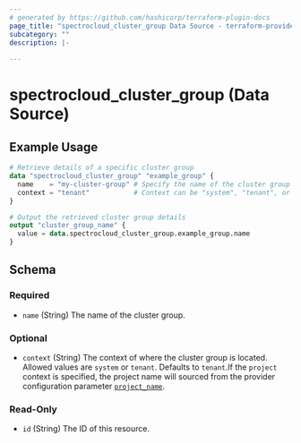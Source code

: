 ```yaml
---
# generated by https://github.com/hashicorp/terraform-plugin-docs
page_title: "spectrocloud_cluster_group Data Source - terraform-provider-spectrocloud"
subcategory: ""
description: |-
  
---
```


# spectrocloud_cluster_group (Data Source)



## Example Usage

```terraform
# Retrieve details of a specific cluster group
data "spectrocloud_cluster_group" "example_group" {
  name    = "my-cluster-group" # Specify the name of the cluster group
  context = "tenant"           # Context can be "system", "tenant", or "project"
}

# Output the retrieved cluster group details
output "cluster_group_name" {
  value = data.spectrocloud_cluster_group.example_group.name
}
```

<!-- schema generated by tfplugindocs -->
## Schema

### Required

- `name` (String) The name of the cluster group.

### Optional

- `context` (String) The context of where the cluster group is located. Allowed values  are `system` or `tenant`. Defaults to `tenant`.If  the `project` context is specified, the project name will sourced from the provider configuration parameter [`project_name`](https://registry.terraform.io/providers/spectrocloud/spectrocloud/latest/docs#schema).

### Read-Only

- `id` (String) The ID of this resource.
